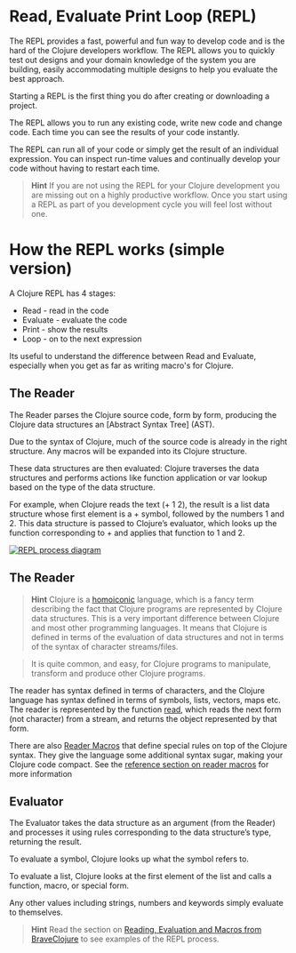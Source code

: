 # Read, Evaluate Print Loop (REPL)

The REPL provides a fast, powerful and fun way to develop code and is the hard of the Clojure developers workflow.  The REPL allows you to quickly test out designs and your domain knowledge of the system you are building, easily accommodating multiple designs to help you evaluate the best approach.

Starting a REPL is the first thing you do after creating or downloading a project.

The REPL allows you to run any existing code, write new code and change code.  Each time you can see the results of your code instantly.

The REPL can run all of your code or simply get the result of an individual expression.  You can inspect run-time values and continually develop your code without having to restart each time.


> **Hint** If you are not using the REPL for your Clojure development you are missing out on a highly productive workflow.  Once you start using a REPL as part of you development cycle you will feel lost without one.



# How the REPL works (simple version)

A Clojure REPL has 4 stages:

* Read - read in the code
* Evaluate - evaluate the code
* Print - show the results
* Loop - on to the next expression

Its useful to understand the difference between Read and Evaluate, especially when you get as far as writing macro's for Clojure.

## The Reader

The Reader parses the Clojure source code, form by form, producing the Clojure data structures an [Abstract Syntax Tree] (AST).

Due to the syntax of Clojure, much of the source code is already in the right structure.  Any macros will be expanded into its Clojure structure.

These data structures are then evaluated: Clojure traverses the data structures and performs actions like function application or var lookup based on the type of the data structure.

For example, when Clojure reads the text (+ 1 2), the result is a list data structure whose first element is a + symbol, followed by the numbers 1 and 2. This data structure is passed to Clojure’s evaluator, which looks up the function corresponding to + and applies that function to 1 and 2.

[![REPL process diagram](http://www.braveclojure.com/assets/images/cftbat/read-and-eval/lisp-eval.png)](http://www.braveclojure.com/read-and-eval/)

## The Reader




> **Hint** Clojure is a [homoiconic](http://en.wikipedia.org/wiki/Homoiconicity) language, which is a fancy term describing the fact that Clojure programs are represented by Clojure data structures. This is a very important difference between Clojure and most other programming languages.  It means that Clojure is defined in terms of the evaluation of data structures and not in terms of the syntax of character streams/files.

> It is quite common, and easy, for Clojure programs to manipulate, transform and produce other Clojure programs.

The reader has syntax defined in terms of characters, and the Clojure language has syntax defined in terms of symbols, lists, vectors, maps etc. The reader is represented by the function [read](http://clojure.github.io/clojure/clojure.core-api.html#clojure.core/read), which reads the next form (not character) from a stream, and returns the object represented by that form.

There are also [Reader Macros](/resources/reader-macros.html) that define special rules on top of the Clojure syntax.  They give the language some additional syntax sugar, making your Clojure code compact.  See the [reference section on reader macros](/resources/reader-macros.html) for more information



## Evaluator

The Evaluator takes the data structure as an argument (from the Reader) and processes it using rules corresponding to the data structure’s type, returning the result.

To evaluate a symbol, Clojure looks up what the symbol refers to.

To evaluate a list, Clojure looks at the first element of the list and calls a function, macro, or special form.

Any other values including strings, numbers and keywords simply evaluate to themselves.


> **Hint** Read the section on [Reading, Evaluation and Macros from BraveClojure](http://www.braveclojure.com/read-and-eval/) to see examples of the REPL process.
